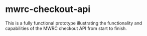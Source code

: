 # mwrc-checkout-api
This is a fully functional prototype illustrating the functionality and capabilities of the MWRC checkout API from start to finish.
